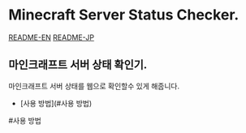 # Minecraft Server Status Checker.
[README-EN](./README-EN)
[README-JP](./README-EN)
## 마인크래프트 서버 상태 확인기.
마인크래프트 서버 상태를 웹으로 확인할수 있게 해줍니다.
- [사용 방법](#사용 방법)


#사용 방법
